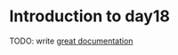 # Introduction to day18

TODO: write [great documentation](http://jacobian.org/writing/what-to-write/)
